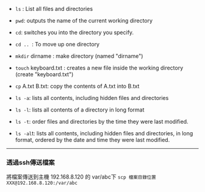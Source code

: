 
* `ls` : List all files and directories
* `pwd`: outputs the name of the current working directory
* `cd`: switches you into the directory you specify.
* `cd .. `: To move up one directory
* `mkdir` dirname : make directory (named "dirname")
* `touch` keyboard.txt : creates a new file inside the working directory (create "keyboard.txt")
* `cp` A.txt B.txt:  copy the contents of A.txt into B.txt

* `ls -a`: lists all contents, including hidden files and directories
* `ls -l`: lists all contents of a directory in long format
* `ls -t`: order files and directories by the time they were last modified.
* `ls -al`t: lists all contents, including hidden files and directories, in long format, ordered by the date and time they were last modified.


---
### 透過ssh傳送檔案

將檔案傳送到主機 192.168.8.120 的 var/abc下
`scp 檔案目錄位置 XXX@192.168.8.120:/var/abc`




